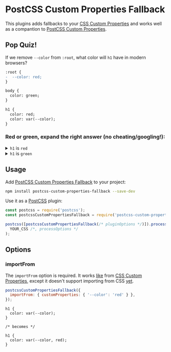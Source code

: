 # PostCSS Custom Properties Fallback

This plugins adds fallbacks to your [CSS Custom Properties] and works well as a compantion to [PostCSS Custom Properties].

## Pop Quiz!

If we remove `--color` from `:root`, what color will `h1` have in modern browsers?

```diff
:root {
-  --color: red;
}

body {
  color: green;
}

h1 {
  color: red;
  color: var(--color);
}

```

### Red or green, expand the right answer (no cheating/googling!):

<details>
  <summary><code>h1</code> is <code>red</code></summary>

![The text "Wrong answer!" over a cat screaming while firing an automatic rifle](https://user-images.githubusercontent.com/81981/99829641-d6766100-2b5c-11eb-9d0d-efaa7e45cd1b.gif)

Nope, it's `green`!

Intuitively it's easy to think that if `--color` isn't defined, then the browser should skip the `color: var(--color)` and use the valid `color: red` above it.
Especially since this is what happens in [older browsers](https://caniuse.com/css-variables) that don't support [CSS Custom Properties].

The right answer is to use the second argument in `var()` (see [Example 10 in the spec](https://www.w3.org/TR/2015/CR-css-variables-1-20151203/#substitute-a-var)), also known as the fallback argument:

```css
color: var(--color, red);
```

Now it works like expected. See the spec for [more information on how invalid/missing values are treated](https://www.w3.org/TR/css-variables-1/#invalid-variables).

</details>

<details>
  <summary><code>h1</code> is <code>green</code></summary>

![The text "Yes!" over a smiling and nodding Jack Nicholson](https://user-images.githubusercontent.com/81981/99828721-9d89bc80-2b5b-11eb-9c73-9628a678194b.gif)

Right answer! Check the wrong answer to learn why that is.

</details>

## Usage

Add [PostCSS Custom Properties Fallback] to your project:

```bash
npm install postcss-custom-properties-fallback --save-dev
```

Use it as a [PostCSS] plugin:

```js
const postcss = require('postcss');
const postcssCustomPropertiesFallback = require('postcss-custom-properties-fallback');

postcss([postcssCustomPropertiesFallback(/* pluginOptions */)]).process(
  YOUR_CSS /*, processOptions */
);
```

## Options

### importFrom

The `importFrom` option is required. It works [like](https://github.com/postcss/postcss-custom-properties/blob/master/README.md#importfrom) from [CSS Custom Properties], except it doesn't support importing from CSS [yet](https://github.com/stipsan/postcss-custom-properties-fallback/blob/153ed0bed5684641e466a8c0197abbe587144f8b/src/import-from.js#L11).

```js
postcssCustomPropertiesFallback({
  importFrom: { customProperties: { '--color': 'red' } },
});
```

```pcss
h1 {
  color: var(--color);
}

/* becomes */

h1 {
  color: var(--color, red);
}
```

[css custom properties]: https://www.w3.org/TR/css-variables-1/
[postcss]: https://github.com/postcss/postcss
[postcss custom properties]: https://github.com/postcss/postcss-custom-properties
[postcss custom properties fallback]: https://github.com/stipsan/postcss-custom-properties-fallback
